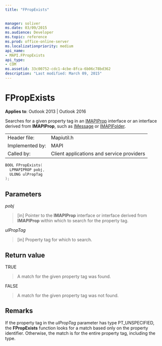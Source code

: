 ```yaml
---
title: "FPropExists"
 
 
manager: soliver
ms.date: 03/09/2015
ms.audience: Developer
ms.topic: reference
ms.prod: office-online-server
ms.localizationpriority: medium
api_name:
- MAPI.FPropExists
api_type:
- COM
ms.assetid: 33c00752-cdc1-4cbe-8fca-6b06c78bd362
description: "Last modified: March 09, 2015"
---
```


# FPropExists

  
  
**Applies to**: Outlook 2013 | Outlook 2016 
  
Searches for a given property tag in an [IMAPIProp](imapipropiunknown.md) interface or an interface derived from **IMAPIProp**, such as [IMessage](imessageimapiprop.md) or [IMAPIFolder](imapifolderimapicontainer.md). 
  
|||
|:-----|:-----|
|Header file:  <br/> |Mapiutil.h  <br/> |
|Implemented by:  <br/> |MAPI  <br/> |
|Called by:  <br/> |Client applications and service providers  <br/> |
   
```cpp
BOOL FPropExists(
  LPMAPIPROP pobj,
  ULONG ulPropTag
);
```

## Parameters

 _pobj_
  
> [in] Pointer to the **IMAPIProp** interface or interface derived from **IMAPIProp** within which to search for the property tag. 
    
 _ulPropTag_
  
> [in] Property tag for which to search.
    
## Return value

TRUE 
  
> A match for the given property tag was found. 
    
FALSE 
  
> A match for the given property tag was not found.
    
## Remarks

If the property tag in the _ulPropTag_ parameter has type PT_UNSPECIFIED, the **FPropExists** function looks for a match based only on the property identifier. Otherwise, the match is for the entire property tag, including the type. 
  

